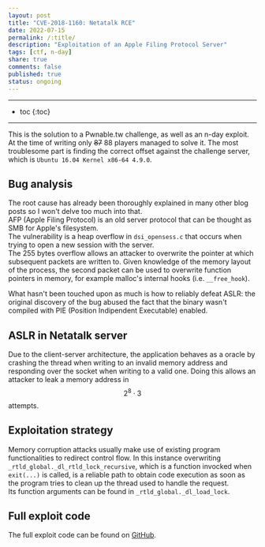 ```yaml
---
layout: post
title: "CVE-2018-1160: Netatalk RCE"
date: 2022-07-15
permalink: /:title/
description: "Exploitation of an Apple Filing Protocol Server"
tags: [ctf, n-day]
share: true
comments: false
published: true
status: ongoing
---
```


---
* toc
{:toc}
---

This is the solution to a Pwnable.tw challenge, as well as
an n-day exploit. At the time of writing only ~~87~~ 88
players managed to solve it. The most troublesome part is
finding the correct offset against the challenge server,
which is `Ubuntu 16.04 Kernel x86-64 4.9.0`.

## Bug analysis 

The root cause has already been thoroughly explained in many other blog posts
so I won't delve too much into that.  
AFP (Apple Filing Protocol) is an old server protocol that can be thought as
SMB for Apple's filesystem.  
The vulnerability is a heap overflow in
`dsi_opensess.c` that occurs when trying to open a new session with the server.  
The 255 bytes overflow allows an attacker to overwrite the pointer at which
subsequent packets are written to. Given knowledge of the memory layout of the
process, the second packet can be used to overwrite function pointers in
memory, for example malloc's internal hooks (i.e. `__free_hook`).

What hasn't been touched upon as much is how to reliably defeat ASLR: the
original discovery of the bug abused the fact that the binary wasn't compiled
with PIE (Position Indipendent Executable) enabled.

## ASLR in Netatalk server

Due to the client-server architecture, the application behaves as a oracle by
crashing the thread when writing to an invalid memory address and responding
over the socket when writing to a valid one. Doing this allows an attacker to
leak a memory address in $$2^8 \cdot 3$$ attempts.

<!-- ## ASLR bypass -->

<!-- _This is work in progress, the final exploit needs its offsets to be adjusted against the challenge's server._ --> 

## Exploitation strategy

Memory corruption attacks usually make use of existing
program functionalities to redirect control flow.
In this instance overwriting
`_rtld_global._dl_rtld_lock_recursive`, which is a function
invocked when `exit(...)` is called, is a reliable path to
obtain code execution as soon as the program tries to clean
up the thread used to handle the request.  
Its function arguments can be found in
`_rtld_global._dl_load_lock`.

## Full exploit code

The full exploit code can be found on [GitHub](https://github.com/shxdow/exploits/blob/master/CVE-2018-1160.py).
